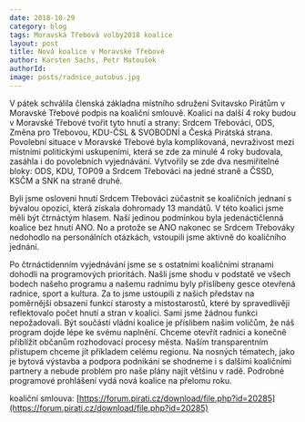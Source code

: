 ```yaml
---
date: 2018-10-29
category: blog
tags: Moravská Třebová volby2018 koalice
layout: post
title: Nová koalice v Moravské Třebové
author: Karsten Sachs, Petr Matoušek
authorId: 
image: posts/radnice_autobus.jpg
---
```

V pátek schválila členská základna místního sdružení Svitavsko Pirátům v Moravské Třebové podpis na koaliční smlouvě. Koalici na další 4 roky budou v Moravské Třebové tvořit tyto hnutí a strany: Srdcem Třebováci, ODS, Změna pro Třebovou, KDU-ČSL & SVOBODNÍ a Česká Pirátská strana.
Povolební situace v Moravské Třebové byla komplikovaná, nevraživost mezi místními politickými uskupeními, která se zde za minulé 4 roky budovala, zasáhla i do povolebních vyjednávání. Vytvořily se zde dva nesmiřitelné bloky: ODS, KDU, TOP09 a Srdcem Třebováci na jedné straně a ČSSD, KSČM a SNK na straně druhé. 

Byli jsme osloveni hnutí Srdcem Třebováci zúčastnit se koaličních jednaní s bývalou opozicí, která získala dohromady 13 mandátů. V této koalici jsme měli být čtrnáctým hlasem. Naší jedinou podmínkou byla jedenáctičlenná koalice bez hnutí ANO. No a protože se ANO nakonec se Srdcem Třebováky nedohodlo na personálních otázkách, vstoupili jsme aktivně do koaličního jednání.

Po čtrnáctidenním vyjednávání jsme se s ostatními koaličními stranami dohodli na programových prioritách. Našli jsme shodu v podstatě ve všech bodech našeho programu a našemu radnímu byly přislíbeny gesce otevřená radnice, sport a kultura. Za to jsme ustoupili z našich představ na poměrnější obsazení funkcí starosty a místostarostů, které by spravedlivěji reflektovalo počet hnutí a stran v koalici. Sami jsme žádnou funkci nepožadovali.
Být součástí vládní koalice je příslibem našim voličům, že náš program dojde lépe ke svému naplnění. Chceme otevřít radnici a konečně přiblížit občanům rozhodovací procesy města. Naším transparentním přístupem chceme jít příkladem celému regionu. Na nosných tématech, jako je bytová výstavba a podpora podnikání se shodneme i s dalšími koaličními partnery a nebude problém pro naše plány najít většinu v radě. Podrobné programové prohlášení vydá nová koalice na přelomu roku. 

koaliční smlouva: [https://forum.pirati.cz/download/file.php?id=20285](https://forum.pirati.cz/download/file.php?id=20285)
